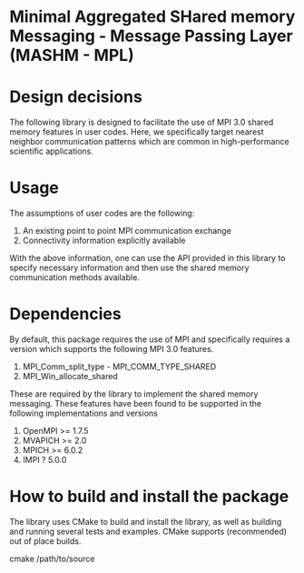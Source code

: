 # Minimal Aggregated SHared memory Messaging - Message Passing Layer (MASHM - MPL)

# Design decisions

The following library is designed to facilitate the use of MPI 3.0 shared memory features in user codes. Here, we specifically target nearest neighbor communication patterns which are common in high-performance scientific applications. 

# Usage

The assumptions of user codes are the following:

1. An existing point to point MPI communication exchange
2. Connectivity information explicitly available

With the above information, one can use the API provided in this library to specify necessary information and then use the shared memory communication methods available.

# Dependencies

By default, this package requires the use of MPI and specifically requires a version which supports the following MPI 3.0 features.

1. MPI_Comm_split_type - MPI_COMM_TYPE_SHARED
2. MPI_Win_allocate_shared

These are required by the library to implement the shared memory messaging. These features have been found to be supported in the following implementations and versions

1. OpenMPI >= 1.7.5
2. MVAPICH >= 2.0
3. MPICH >= 6.0.2
4. IMPI ? 5.0.0

# How to build and install the package

The library uses CMake to build and install the library, as well as building and running several tests and examples. CMake supports (recommended) out of place builds.

cmake /path/to/source

